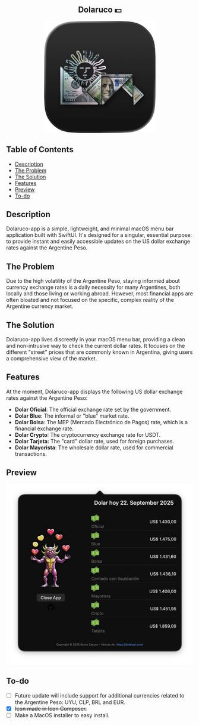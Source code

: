 <h2 align="center">
  Dolaruco 💵
</h2>

<p align="center"><img width="300" height="300" alt="image" src="dolaruco-app/Samples/icon-app-dark.png"></p>

## Table of Contents

- [Description](#description)
- [The Problem](#the-problem)
- [The Solution](#the-solution)
- [Features](#features)
- [Preview](#preview)
- [To-do](#to-do)

## Description

Dolaruco-app is a simple, lightweight, and minimal macOS menu bar application built with SwiftUI. It's designed for a singular, essential purpose: to provide instant and easily accessible updates on the US dollar exchange rates against the Argentine Peso.

## The Problem

Due to the high volatility of the Argentine Peso, staying informed about currency exchange rates is a daily necessity for many Argentines, both locally and those living or working abroad. However, most financial apps are often bloated and not focused on the specific, complex reality of the Argentine currency market.

## The Solution

Dolaruco-app lives discreetly in your macOS menu bar, providing a clean and non-intrusive way to check the current dollar rates. It focuses on the different "street" prices that are commonly known in Argentina, giving users a comprehensive view of the market.

## Features

At the moment, Dolaruco-app displays the following US dollar exchange rates against the Argentine Peso:

- **Dolar Oficial**: The official exchange rate set by the government.
- **Dolar Blue**: The informal or "blue" market rate.
- **Dolar Bolsa**: The MEP (Mercado Electrónico de Pagos) rate, which is a financial exchange rate.
- **Dolar Crypto**: The cryptocurrency exchange rate for USDT.
- **Dolar Tarjeta**: The "card" dollar rate, used for foreign purchases.
- **Dolar Mayorista**: The wholesale dollar rate, used for commercial transactions.

## Preview

![App open](dolaruco-app/Samples/dolaruco-app-dark.png)

## To-do

- [ ] Future update will include support for additional currencies related to the Argentine Peso: UYU, CLP, BRL and EUR.
- [X] ~~Icon made in Icon Composer.~~
- [ ] Make a MacOS installer to easy install.
